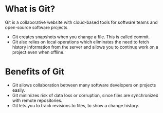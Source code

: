 # What is Git?

Git is a collaborative website with cloud-based tools for software teams and open-source software projects.
- Git creates snapshots when you change a file. This is called commit.
- Git also relies on local operations which eliminates the need to fetch history information from the server and allows you to continue work on a project even when offline.


# Benefits of Git

- Git allows collaboration between many software developers on projects easily.
- Git minimizes risk of data loss or corruption, since files are synchronized with remote repositories.
- Git lets you to track revisions to files, to show a change history.


